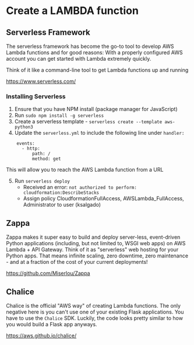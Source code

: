 # Create a LAMBDA function

## Serverless Framework
The serverless framework has become the go-to tool to develop AWS Lambda functions and for good reasons: With a properly configured AWS account you can get started with Lambda extremely quickly.

Think of it like a command-line tool to get Lambda functions up and running

https://www.serverless.com/

### Installing Serverless
1. Ensure that you have NPM install (package manager for JavaScript)
2. Run `sudo npm install -g serverless`
3. Create a serverless template - `serverless create --template aws-python3`
4. Update the `serverless.yml` to include the following line under `handler:`

```
    events:
      - http:
          path: /
          method: get
```

This will allow you to reach the AWS Lambda function from a URL

5. Run `serverless deploy`
    - Received an error: `not authorized to perform: cloudformation:DescribeStacks`
    - Assign policy CloudformationFullAccess, AWSLambda_FullAccess, Administrator to user (ksalgado)

## Zappa
Zappa makes it super easy to build and deploy server-less, event-driven Python applications (including, but not limited to, WSGI web apps) on AWS Lambda + API Gateway. Think of it as "serverless" web hosting for your Python apps. That means infinite scaling, zero downtime, zero maintenance - and at a fraction of the cost of your current deployments!

https://github.com/Miserlou/Zappa


## Chalice
Chalice is the official "AWS way" of creating Lambda functions. The only negative here is you can't use one of your existing Flask applications. You have to use the `Chalice` SDK. Luckily, the code looks pretty similar to how you would build a Flask app anyways. 

https://aws.github.io/chalice/